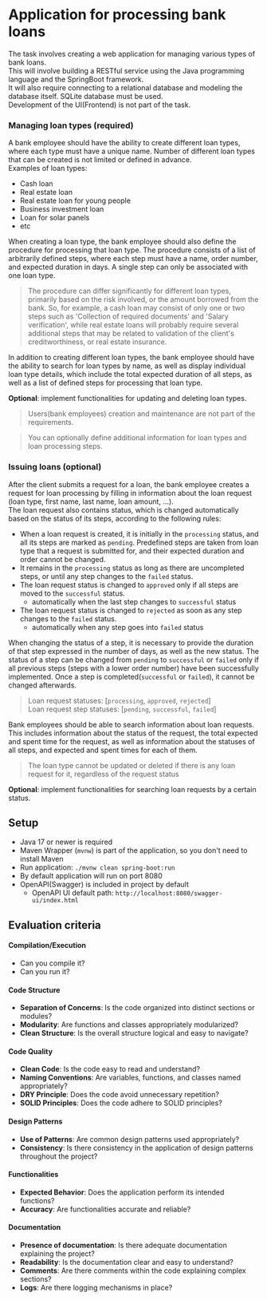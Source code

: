 # Application for processing bank loans

The task involves creating a web application for managing various types of bank loans. <br/>
This will involve building a RESTful service using the Java programming language and the SpringBoot framework. <br/>
It will also require connecting to a relational database and modeling the database itself. SQLite database must be used. <br/>
Development of the UI(Frontend) is not part of the task.

### Managing loan types (required)

A bank employee should have the ability to create different loan types, where each type must have a unique name. Number of different loan types that can be created is not limited or defined in advance.  
Examples of loan types:

- Cash loan
- Real estate loan
- Real estate loan for young people
- Business investment loan
- Loan for solar panels
- etc

When creating a loan type, the bank employee should also define the procedure for processing that loan type.
The procedure consists of a list of arbitrarily defined steps, where each step must have a name, order number, and expected duration in days.
A single step can only be associated with one loan type.

> The procedure can differ significantly for different loan types, primarily based on the risk involved, or the amount borrowed from the bank. So, for example, a cash loan may consist of only one or two steps such as 'Collection of required documents' and 'Salary verification', while real estate loans will probably require several additional steps that may be related to validation of the client's creditworthiness, or real estate insurance.

In addition to creating different loan types, the bank employee should have the ability to search for loan types by name, as well as display individual loan type details, which include the total expected duration of all steps, as well as a list of defined steps for processing that loan type.

**Optional**: implement functionalities for updating and deleting loan types.

> Users(bank employees) creation and maintenance are not part of the requirements.

> You can optionally define additional information for loan types and loan processing steps.

### Issuing loans (optional)

After the client submits a request for a loan, the bank employee creates a request for loan processing by filling in information about the loan request (loan type, first name, last name, loan amount, ...).  
The loan request also contains status, which is changed automatically based on the status of its steps, according to the following rules:

- When a loan request is created, it is initially in the `processing` status, and all its steps are marked as `pending`. Predefined steps are taken from loan type that a request is submitted for, and their expected duration and order cannot be changed.
- It remains in the `processing` status as long as there are uncompleted steps, or until any step changes to the `failed` status.
- The loan request status is changed to `approved` only if all steps are moved to the `successful` status.
  - automatically when the last step changes to `successful` status
- The loan request status is changed to `rejected` as soon as any step changes to the `failed` status.
  - automatically when any step goes into `failed` status

When changing the status of a step, it is necessary to provide the duration of that step expressed in the number of days, as well as the new status.
The status of a step can be changed from `pending` to `successful` or `failed` only if all previous steps (steps with a lower order number) have been successfully implemented.
Once a step is completed(`successful` or `failed`), it cannot be changed afterwards.

> Loan request statuses: [`processing`, `approved`, `rejected`] <br/>
> Loan request step statuses: [`pending`, `successful`, `failed`]

Bank employees should be able to search information about loan requests. This includes information about the status of the request, the total expected and spent time for the request, as well as information about the statuses of all steps, and expected and spent times for each of them.

> The loan type cannot be updated or deleted if there is any loan request for it, regardless of the request status

**Optional**: implement functionalities for searching loan requests by a certain status.

## Setup

- Java 17 or newer is required
- Maven Wrapper (`mvnw`) is part of the application, so you don't need to install Maven
- Run application: `./mvnw clean spring-boot:run`
- By default application will run on port 8080
- OpenAPI(Swagger) is included in project by default
  - OpenAPI UI default path: `http://localhost:8080/swagger-ui/index.html`

## Evaluation criteria

#### Compilation/Execution

- Can you compile it?
- Can you run it?

#### Code Structure

- **Separation of Concerns**: Is the code organized into distinct sections or modules?
- **Modularity**: Are functions and classes appropriately modularized?
- **Clean Structure**: Is the overall structure logical and easy to navigate?

#### Code Quality

- **Clean Code**: Is the code easy to read and understand?
- **Naming Conventions**: Are variables, functions, and classes named appropriately?
- **DRY Principle**: Does the code avoid unnecessary repetition?
- **SOLID Principles**: Does the code adhere to SOLID principles?

#### Design Patterns

- **Use of Patterns**: Are common design patterns used appropriately?
- **Consistency**: Is there consistency in the application of design patterns throughout the project?

#### Functionalities

- **Expected Behavior**: Does the application perform its intended functions?
- **Accuracy**: Are functionalities accurate and reliable?

#### Documentation

- **Presence of documentation**: Is there adequate documentation explaining the project?
- **Readability**: Is the documentation clear and easy to understand?
- **Comments**: Are there comments within the code explaining complex sections?
- **Logs**: Are there logging mechanisms in place?
